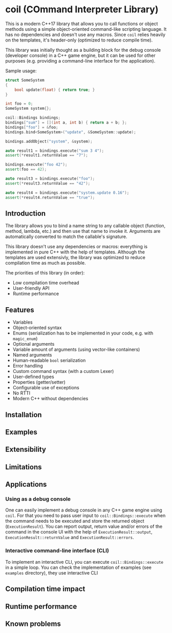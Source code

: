 # coil (COmmand Interpreter Library)

This is a modern C++17 library that allows you to call functions or object methods using a simple object-oriented command-like scripting language. It has no dependencies and doesn't use any macros. Since `coil` relies heavily on the templates, it's header-only (optimized to reduce compile time).

This library was initially thought as a building block for the debug console (developer console) in a C++ game engine, but it can be used for other purposes (e.g. providing a command-line interface for the application).

Sample usage:

<!-- TODO make usre the code compiles -->
<!-- Get rid of ugly OOP syntax when it's implemented -->
```cpp
struct SomeSystem
{
    bool update(float) { return true; }
}

int foo = 0;
SomeSystem system{};

coil::Bindings bindings;
bindings["sum"] = [](int a, int b) { return a + b; };
bindings["foo"] = &foo;
bindings.bind<SomeSystem>("update", &SomeSystem::update);

bindings.addObject("system", &system);

auto result1 = bindings.execute("sum 3 4");
assert(*result1.returnValue == "7");

bindings.execute("foo 42");
assert(foo == 42);

auto result3 = bindings.execute("foo");
assert(*result3.returnValue == "42");

auto result4 = bindings.execute("system.update 0.16");
assert(*result4.returnValue == "true");
```

## Introduction

The library allows you to bind a name string to any callable object (function, method, lambda, etc.) and then use that name to invoke it. Arguments are automatically converted to match the callable's signature.

This library doesn't use any dependencies or macros: everything is implemented in pure C++ with the help of templates. Although the templates are used extensivly, the library was optimized to reduce compilation time as much as possible.

The priorities of this library (in order):
* Low compilation time overhead
* User-friendly API
* Runtime performance

## Features

* Variables
* Object-oriented syntax
* Enums (serialization has to be implemented in your code, e.g. with `magic_enum`)
* Optional arguments
* Variable amount of arguments (using vector-like containers)
* Named arguments
* Human-readable `bool` serialization
* Error handling
* Custom command syntax (with a custom Lexer)
* User-defined types
* Properties (getter/setter)
* Configurable use of exceptions
* No RTTI
* Modern C++ without dependencies

## Installation

## Examples

## Extensibility

## Limitations

## Applications

### Using as a debug console

One can easily implement a debug console in any C++ game engine using `coil`. For that you need to pass user input to `coil::Bindings::execute` when the command needs to be executed and store the returned object (`ExecutionResult`). You can report output, return value and/or errors of the command in the console UI with the help of `ExecutionResult::output`, `ExecutionResult::returnValue` and `ExecutionResult::errors`.

### Interactive command-line interface (CLI)

To implement an interactive CLI, you can execute `coil::Bindings::execute` in a simple loop. You can check the implementation of examples (see `examples` directory), they use interactive CLI

## Compilation time impact

## Runtime performance

## Known problems
